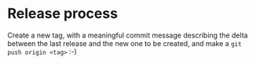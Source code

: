# Release process

Create a new tag, with a meaningful commit message describing the delta between the last release and the new one to be created, and make a `git push origin <tag>` :-)